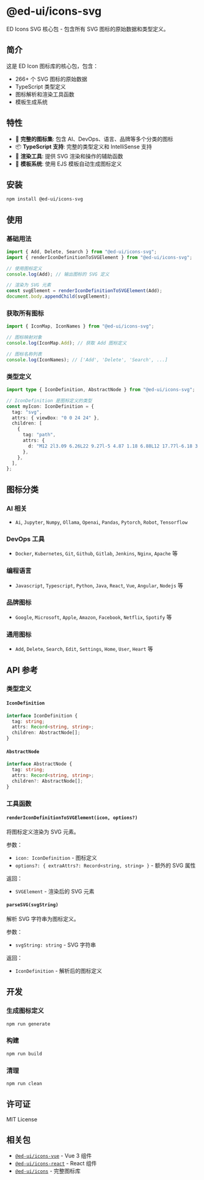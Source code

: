 # @ed-ui/icons-svg

ED Icons SVG 核心包 - 包含所有 SVG 图标的原始数据和类型定义。

## 简介

这是 ED Icon 图标库的核心包，包含：

- 266+ 个 SVG 图标的原始数据
- TypeScript 类型定义
- 图标解析和渲染工具函数
- 模板生成系统

## 特性

- 🎯 **完整的图标集**: 包含 AI、DevOps、语言、品牌等多个分类的图标
- 📦 **TypeScript 支持**: 完整的类型定义和 IntelliSense 支持
- 🔧 **渲染工具**: 提供 SVG 渲染和操作的辅助函数
- 🎨 **模板系统**: 使用 EJS 模板自动生成图标定义

## 安装

```bash
npm install @ed-ui/icons-svg
```

## 使用

### 基础用法

```typescript
import { Add, Delete, Search } from "@ed-ui/icons-svg";
import { renderIconDefinitionToSVGElement } from "@ed-ui/icons-svg";

// 使用图标定义
console.log(Add); // 输出图标的 SVG 定义

// 渲染为 SVG 元素
const svgElement = renderIconDefinitionToSVGElement(Add);
document.body.appendChild(svgElement);
```

### 获取所有图标

```typescript
import { IconMap, IconNames } from "@ed-ui/icons-svg";

// 图标映射对象
console.log(IconMap.Add); // 获取 Add 图标定义

// 图标名称列表
console.log(IconNames); // ['Add', 'Delete', 'Search', ...]
```

### 类型定义

```typescript
import type { IconDefinition, AbstractNode } from "@ed-ui/icons-svg";

// IconDefinition 是图标定义的类型
const myIcon: IconDefinition = {
  tag: "svg",
  attrs: { viewBox: "0 0 24 24" },
  children: [
    {
      tag: "path",
      attrs: {
        d: "M12 2l3.09 6.26L22 9.27l-5 4.87 1.18 6.88L12 17.77l-6.18 3.25L7 14.14 2 9.27l6.91-1.01L12 2z",
      },
    },
  ],
};
```

## 图标分类

### AI 相关

- `Ai`, `Jupyter`, `Numpy`, `Ollama`, `Openai`, `Pandas`, `Pytorch`, `Robot`, `Tensorflow`

### DevOps 工具

- `Docker`, `Kubernetes`, `Git`, `Github`, `Gitlab`, `Jenkins`, `Nginx`, `Apache` 等

### 编程语言

- `Javascript`, `Typescript`, `Python`, `Java`, `React`, `Vue`, `Angular`, `Nodejs` 等

### 品牌图标

- `Google`, `Microsoft`, `Apple`, `Amazon`, `Facebook`, `Netflix`, `Spotify` 等

### 通用图标

- `Add`, `Delete`, `Search`, `Edit`, `Settings`, `Home`, `User`, `Heart` 等

## API 参考

### 类型定义

#### `IconDefinition`

```typescript
interface IconDefinition {
  tag: string;
  attrs: Record<string, string>;
  children: AbstractNode[];
}
```

#### `AbstractNode`

```typescript
interface AbstractNode {
  tag: string;
  attrs: Record<string, string>;
  children?: AbstractNode[];
}
```

### 工具函数

#### `renderIconDefinitionToSVGElement(icon, options?)`

将图标定义渲染为 SVG 元素。

参数：

- `icon: IconDefinition` - 图标定义
- `options?: { extraAttrs?: Record<string, string> }` - 额外的 SVG 属性

返回：

- `SVGElement` - 渲染后的 SVG 元素

#### `parseSVG(svgString)`

解析 SVG 字符串为图标定义。

参数：

- `svgString: string` - SVG 字符串

返回：

- `IconDefinition` - 解析后的图标定义

## 开发

### 生成图标定义

```bash
npm run generate
```

### 构建

```bash
npm run build
```

### 清理

```bash
npm run clean
```

## 许可证

MIT License

## 相关包

- [`@ed-ui/icons-vue`](../icons-vue) - Vue 3 组件
- [`@ed-ui/icons-react`](../icons-react) - React 组件
- [`@ed-ui/icons`](../icons) - 完整图标库
